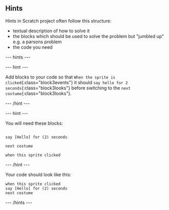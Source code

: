 ## Hints

Hints in Scratch project often follow this structure:
- textual description of how to solve it
- the blocks which should be used to solve the problem but "jumbled up" e.g. a parsons problem
- the code you need

--- hints ---

--- hint ---

Add blocks to your code so that `When the sprite is clicked`{:class="block3events"} it should `say hello for 2 seconds`{:class="block3looks"} before switching to the `next costume`{:class="block3looks"}.

--- /hint ---

--- hint ---

You will need these blocks:

```blocks3
    
say [Hello] for (2) seconds

next costume

when this sprite clicked
```

--- /hint ---

Your code should look like this:

```blocks3
when this sprite clicked
say [Hello] for (2) seconds
next costume
```

--- /hints ---

